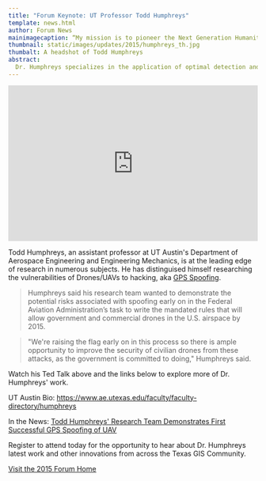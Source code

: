 ```yaml
---
title: "Forum Keynote: UT Professor Todd Humphreys"
template: news.html
author: Forum News
mainimagecaption: “My mission is to pioneer the Next Generation Humanitarian Technologies”
thumbnail: static/images/updates/2015/humphreys_th.jpg
thumbalt: A headshot of Todd Humphreys
abstract:
  Dr. Humphreys specializes in the application of optimal detection and estimation techniques to problems in satellite navigation, autonomous systems, and signal processing.
---
```


<iframe width="100%" height="315" src="https://www.youtube.com/embed/r4UdHE3JNnU" frameborder="0" allowfullscreen></iframe>

Todd Humphreys, an assistant professor at UT Austin's Department of Aerospace Engineering and Engineering Mechanics, is at the leading edge of research in numerous subjects. He has distinguised himself researching the vulnerabilities of Drones/UAVs to hacking, aka [GPS Spoofing](http://www.ae.utexas.edu/news/features/todd-humphreys-research-team-demonstrates-first-successful-gps-spoofing-of-uav).

> Humphreys said his research team wanted to demonstrate the potential risks associated with spoofing early on in the Federal Aviation Administration’s task to write the mandated rules that will allow government and commercial drones in the U.S. airspace by 2015.

> "We're raising the flag early on in this process so there is ample opportunity to improve the security of civilian drones from these attacks, as the government is committed to doing," Humphreys said.

Watch his Ted Talk above and the links below to explore more of Dr. Humphreys' work.

UT Austin Bio: https://www.ae.utexas.edu/faculty/faculty-directory/humphreys

In the News: [Todd Humphreys' Research Team Demonstrates First Successful GPS Spoofing of UAV](http://www.ae.utexas.edu/news/features/todd-humphreys-research-team-demonstrates-first-successful-gps-spoofing-of-uav)

Register to attend today for the opportunity to hear about Dr. Humphreys latest work and other innovations from across the Texas GIS Community.

<a href="http://www.tnris.org/2015-gis-forum" class="btn btn-lg btn-danger">Visit the 2015 Forum Home</a>

